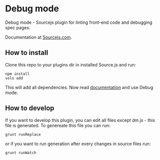 # Debug mode

Debug mode - Sourcejs plugin for linting front-end code and debugging spec pages.

Documentation at [Sourcejs.com](http://sourcejs.com/docs/plugins/debugmode-en/index.html).

## How to install

Clone this repo to your plugins dir in installed Source.js and run:

    npm install
    volo add
    
This will add all dependencies. Now read [documentation](http://sourcejs.com/docs/plugins/debugmode-en/index.html) and use Debug mode.

## How to develop

If you want to develop this plugin, you can edit all files except dm.js - this file is generated. To genereate this file you can run:

    grunt runReplace
    
or if you want to run generation after every changes in source files run:

    grunt runWatch
